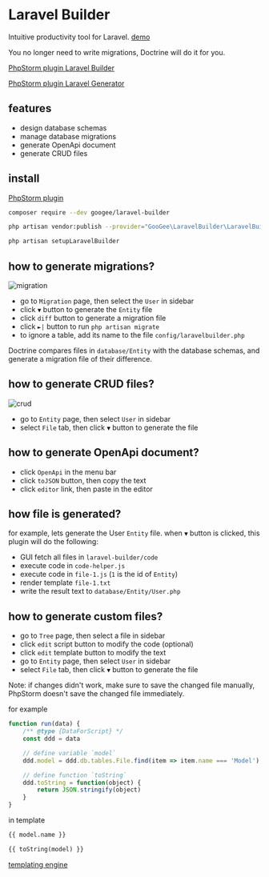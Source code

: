 # Laravel Builder

Intuitive productivity tool for Laravel. [demo](https://googee.github.io/laravel-builder/build006)

You no longer need to write migrations, Doctrine will do it for you.

[PhpStorm plugin Laravel Builder](https://plugins.jetbrains.com/plugin/20064)

[PhpStorm plugin Laravel Generator](https://plugins.jetbrains.com/plugin/15276)


## features

- design database schemas
- manage database migrations
- generate OpenApi document
- generate CRUD files


## install

[PhpStorm plugin](https://plugins.jetbrains.com/plugin/20064)

```bash
composer require --dev googee/laravel-builder

php artisan vendor:publish --provider="GooGee\LaravelBuilder\LaravelBuilderServiceProvider"

php artisan setupLaravelBuilder
```


## how to generate migrations?

![migration](https://googee.github.io/laravel-builder/image/migration.gif)

- go to `Migration` page, then select the `User` in sidebar
- click `▼` button to generate the `Entity` file
- click `diff` button to generate a migration file
- click `►|` button to run `php artisan migrate`
- to ignore a table, add its name to the file `config/laravelbuilder.php`

Doctrine compares files in `database/Entity` with the database schemas, and generate a migration file of their difference.


## how to generate CRUD files?

![crud](https://googee.github.io/laravel-builder/image/crud.gif)

- go to `Entity` page, then select `User` in sidebar
- select `File` tab, then click `▼` button to generate the file


## how to generate OpenApi document?

- click `OpenApi` in the menu bar
- click `toJSON` button, then copy the text
- click `editor` link, then paste in the editor


## how file is generated?

for example, lets generate the User `Entity` file.
when `▼` button is clicked, this plugin will do the following:

- GUI fetch all files in `laravel-builder/code`
- execute code in `code-helper.js`
- execute code in `file-1.js` (`1` is the id of `Entity`)
- render template `file-1.txt`
- write the result text to `database/Entity/User.php`


## how to generate custom files?

- go to `Tree` page, then select a file in sidebar
- click `edit` script button to modify the code (optional)
- click `edit` template button to modify the text
- go to `Entity` page, then select `User` in sidebar
- select `File` tab, then click `▼` button to generate the file

Note: if changes didn't work, make sure to save the changed file manually, PhpStorm doesn't save the changed file immediately.

for example

```JavaScript
function run(data) {
    /** @type {DataForScript} */
    const ddd = data

    // define variable `model`
    ddd.model = ddd.db.tables.File.find(item => item.name === 'Model')

    // define function `toString`
    ddd.toString = function(object) {
        return JSON.stringify(object)
    }
}
```

in template

```txt
{{ model.name }}

{{ toString(model) }}
```

[templating engine](https://mozilla.github.io/nunjucks/templating.html)
